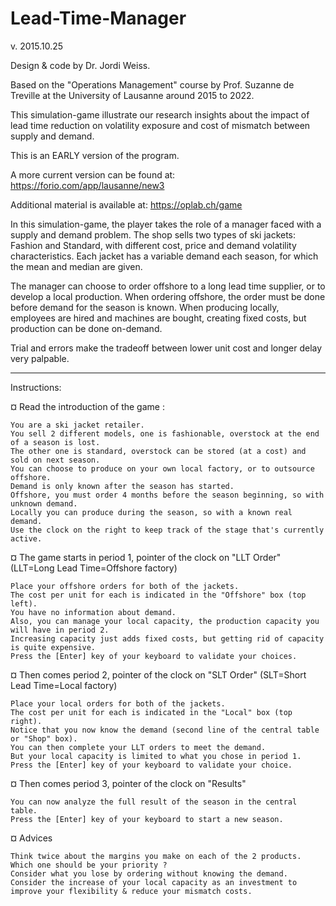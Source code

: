 # Lead-Time-Manager
v. 2015.10.25

Design & code by Dr. Jordi Weiss.

Based on the "Operations Management" course by Prof. Suzanne de Treville at the University of Lausanne around 2015 to 2022.

This simulation-game illustrate our research insights about the impact of lead time reduction on volatility exposure and cost of mismatch between supply and demand.

This is an EARLY version of the program. 

A more current version can be found at: https://forio.com/app/lausanne/new3

Additional material is available at: https://oplab.ch/game

In this simulation-game, the player takes the role of a manager faced with a supply and demand problem. The shop sells two types of ski jackets: Fashion and Standard, with different cost, price and demand volatility characteristics. Each jacket has a variable demand each season, for which the mean and median are given.

The manager can choose to order offshore to a long lead time supplier, or to develop a local production. When ordering offshore, the order must be done before demand for the season is known. When producing locally, employees are hired and machines are bought, creating fixed costs, but production can be done on-demand.

Trial and errors make the tradeoff between lower unit cost and longer delay very palpable.

--------------------------------------------------
Instructions:

¤ Read the introduction of the game :

	You are a ski jacket retailer.
	You sell 2 different models, one is fashionable, overstock at the end of a season is lost.
	The other one is standard, overstock can be stored (at a cost) and sold on next season.
	You can choose to produce on your own local factory, or to outsource offshore.
	Demand is only known after the season has started.
	Offshore, you must order 4 months before the season beginning, so with unknown demand.
	Locally you can produce during the season, so with a known real demand.
	Use the clock on the right to keep track of the stage that's currently active.

¤ The game starts in period 1, pointer of the clock on "LLT Order" (LLT=Long Lead Time=Offshore factory)

	Place your offshore orders for both of the jackets.
	The cost per unit for each is indicated in the "Offshore" box (top left).
	You have no information about demand.
	Also, you can manage your local capacity, the production capacity you will have in period 2.
	Increasing capacity just adds fixed costs, but getting rid of capacity is quite expensive.
	Press the [Enter] key of your keyboard to validate your choices.

¤ Then comes period 2, pointer of the clock on "SLT Order" (SLT=Short Lead Time=Local factory)

	Place your local orders for both of the jackets.
	The cost per unit for each is indicated in the "Local" box (top right).
	Notice that you now know the demand (second line of the central table or "Shop" box).
	You can then complete your LLT orders to meet the demand.
	But your local capacity is limited to what you chose in period 1.
	Press the [Enter] key of your keyboard to validate your choice.

¤ Then comes period 3, pointer of the clock on "Results"

	You can now analyze the full result of the season in the central table.
	Press the [Enter] key of your keyboard to start a new season.
	
¤ Advices

	Think twice about the margins you make on each of the 2 products. Which one should be your priority ?
	Consider what you lose by ordering without knowing the demand.
	Consider the increase of your local capacity as an investment to improve your flexibility & reduce your mismatch costs.
